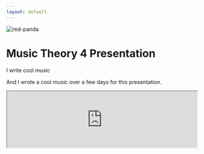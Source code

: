 ```yaml
---
layout: default
---
```


<!-- Latest compiled and minified CSS -->
<link rel="stylesheet" href="https://maxcdn.bootstrapcdn.com/bootstrap/3.3.7/css/bootstrap.min.css" integrity="sha384-BVYiiSIFeK1dGmJRAkycuHAHRg32OmUcww7on3RYdg4Va+PmSTsz/K68vbdEjh4u" crossorigin="anonymous">

<!-- Optional theme -->
<link rel="stylesheet" href="https://maxcdn.bootstrapcdn.com/bootstrap/3.3.7/css/bootstrap-theme.min.css" integrity="sha384-rHyoN1iRsVXV4nD0JutlnGaslCJuC7uwjduW9SVrLvRYooPp2bWYgmgJQIXwl/Sp" crossorigin="anonymous">

![red-panda](http://www.jqueryscript.net/images/Simplest-Responsive-jQuery-Image-Lightbox-Plugin-simple-lightbox.jpg)

# Music Theory 4 Presentation

I write cool music

And I wrote a cool music over a few days for this presentation.

<div class="embed-responsive embed-responsive-16by9">
<iframe src="https://docs.google.com/file/d/0B8aGkJVsdqiJamVpUnJ1TDlFbFU/preview" width="100%" padding-bottom="100%"></iframe>
</div>

<!-- Latest compiled and minified JavaScript -->
<script src="https://maxcdn.bootstrapcdn.com/bootstrap/3.3.7/js/bootstrap.min.js" integrity="sha384-Tc5IQib027qvyjSMfHjOMaLkfuWVxZxUPnCJA7l2mCWNIpG9mGCD8wGNIcPD7Txa" crossorigin="anonymous"></script>
